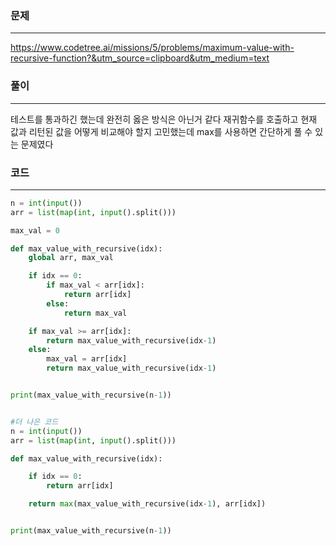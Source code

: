 ### 문제

---

https://www.codetree.ai/missions/5/problems/maximum-value-with-recursive-function?&utm_source=clipboard&utm_medium=text

### 풀이

---

테스트를 통과하긴 했는데 완전히 옳은 방식은 아닌거 같다
재귀함수를 호출하고 현재 값과 리턴된 값을 어떻게 비교해야 할지 고민했는데 max를 사용하면 간단하게 풀 수 있는 문제였다

### 코드

---

```python
n = int(input())
arr = list(map(int, input().split()))

max_val = 0

def max_value_with_recursive(idx):
    global arr, max_val

    if idx == 0:
        if max_val < arr[idx]:
            return arr[idx]
        else:
            return max_val

    if max_val >= arr[idx]:
        return max_value_with_recursive(idx-1)
    else:
        max_val = arr[idx]
        return max_value_with_recursive(idx-1)


print(max_value_with_recursive(n-1))


#더 나은 코드
n = int(input())
arr = list(map(int, input().split()))

def max_value_with_recursive(idx):

    if idx == 0:
        return arr[idx]

    return max(max_value_with_recursive(idx-1), arr[idx])


print(max_value_with_recursive(n-1))

```
